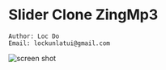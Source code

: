 # Slider Clone ZingMp3

``` 
Author: Loc Do
Email: lockunlatui@gmail.com
```

<img src="https://lh3.google.com/u/0/d/1KZ1EzCknDRDF3geBs5QjsLNqbcY3Dyce=w2880-h1384-iv1" alt="screen shot"/>

